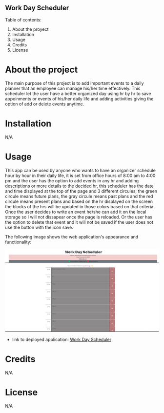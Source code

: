 ## Work Day Scheduler ##

Table of  contents:

1. About the proyect
2. Installation
3. Usage
4. Credits
5. License

# About the project #

The main purpose of this project is to add important events to a daily planner that an employee can manage his/her time effectively. This scheduler let the user have a better organized day using hr by hr to save appoinments or events of his/her daily life and adding activities giving the option of add or delete events anytime.

# Installation # 

N/A

# Usage #

This app can be used by anyone who wants to have an organizer schedule hour by hour in their daily life, it is set from  office hours of 8:00 am to 4:00 pm and the user has the option to add events in any hr and adding descriptions or more details to the decided hr, this scheduler has the date and time displayed at the top of the page and 3 different circules; the green circule means future plans, the gray circule means past plans and the red circule means present plans and based on the hr displayed on the screen the blocks of the hrs will be updated in those colors based on that criteria. Once the user decides to write an event he/she can add it on the local storage so I will not dissapear once the page is reloaded. Or the user has the option to delete that event and it will not be saved if the user does not use the button with the icon save. 

The following image shows the web application's appearance and functionality:

![representation of the app appearance](./assets/screenshots/image.jpg)

* link to deployed application: [Work Day Scheduler]()

# Credits #

N/A

# License #

N/A